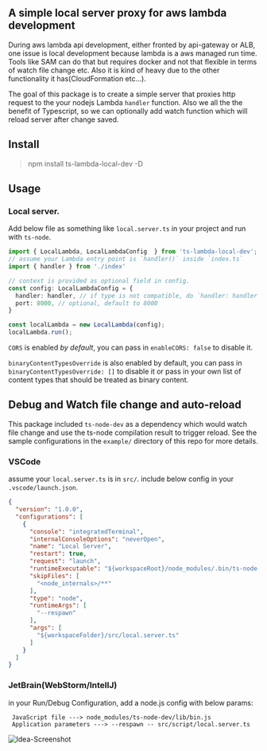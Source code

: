 ## A simple local server proxy for aws lambda development

During aws lambda api development, either fronted by api-gateway or ALB, one issue is local development because lambda is a aws managed run time. Tools like SAM can do that but requires docker and not that flexible in terms of watch file change etc. Also it is kind of heavy due to the other functionality it has(CloudFormation etc...).


The goal of this package is to create a simple server that proxies http request to the your nodejs Lambda `handler` function. Also we all the the benefit of Typescript, so we can optionally add watch function which will reload server after change saved.


## Install
> npm install ts-lambda-local-dev -D

## Usage

### Local server.
Add below file as something like `local.server.ts` in your project and run with `ts-node`.
```typescript
import { LocalLambda, LocalLambdaConfig  } from 'ts-lambda-local-dev';
// assume your Lambda entry point is `handler()` inside `index.ts`
import { handler } from './index'

// context is provided as optional field in config.
const config: LocalLambdaConfig = {
  handler: handler, // if type is not compatible, do `handler: handler as any`
  port: 8000, // optional, default to 8000
}

const localLambda = new LocalLambda(config);
localLambda.run();
```

`CORS` is enabled *by default*, you can pass in `enableCORS: false` to disable it.

`binaryContentTypesOverride` is also enabled by default, you can pass in `binaryContentTypesOverride: []` to disable it or pass in your own list of content types that should be treated as binary content.

## Debug and Watch file change and auto-reload
This package included `ts-node-dev` as a dependency which would watch file change and use the ts-node compilation result to trigger reload. See the sample configurations in the `example/` directory of this repo for more details.

### VSCode
assume your `local.server.ts` is in `src/`. include below config in your `.vscode/launch.json`.

```json
{
  "version": "1.0.0",
  "configurations": [
    {
      "console": "integratedTerminal",
      "internalConsoleOptions": "neverOpen",
      "name": "Local Server",
      "restart": true,
      "request": "launch",
      "runtimeExecutable": "${workspaceRoot}/node_modules/.bin/ts-node-dev",
      "skipFiles": [
        "<node_internals>/**"
      ],
      "type": "node",
      "runtimeArgs": [
        "--respawn"
      ],
      "args": [
        "${workspaceFolder}/src/local.server.ts"
      ]
    }
  ]
}
```

### JetBrain(WebStorm/IntellJ)
in your Run/Debug Configuration, add a node.js config with below params:
```
 JavaScript file ---> node_modules/ts-node-dev/lib/bin.js
 Application parameters ---> --respawn -- src/script/local.server.ts
```

![Idea-Screenshot](/images/jetbrain-config.png?raw=true "jetbrain")
